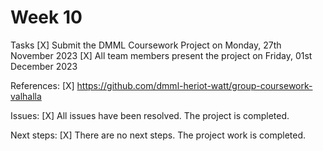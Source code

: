 # Week 10

Tasks
 [X] Submit the DMML Coursework Project on Monday, 27th November 2023
 [X] All team members present the project on Friday, 01st December 2023


References:
 [X] https://github.com/dmml-heriot-watt/group-coursework-valhalla

Issues:
 [X] All issues have been resolved. The project is completed.

Next steps:
 [X] There are no next steps. The project work is completed.
